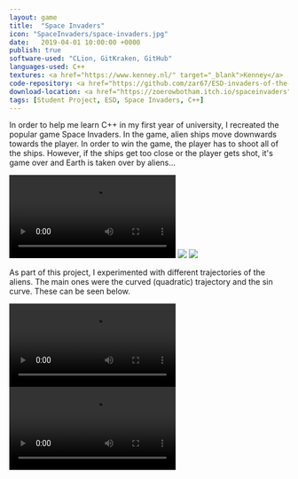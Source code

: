 ```yaml
---
layout: game
title:  "Space Invaders"
icon: "SpaceInvaders/space-invaders.jpg"
date:   2019-04-01 10:00:00 +0000
publish: true
software-used: "CLion, GitKraken, GitHub"
languages-used: C++
textures: <a href="https://www.kenney.nl/" target="_blank">Kenney</a>
code-repository: <a href="https://github.com/zar67/ESD-invaders-of-the-earth" target="_blank">GitHub</a>
download-location: <a href="https://zoerowbotham.itch.io/spaceinvaders" target="_blank">zoerowbotham.itch.io</a>
tags: [Student Project, ESD, Space Invaders, C++]
---
```


In order to help me learn C++ in my first year of university, I recreated the popular game Space Invaders. In the game, alien ships move downwards towards the player. In order to win the game, the player has to shoot all of the ships. However, if the ships get too close or the player gets shot, it's game over and Earth is taken over by aliens...

<video controls>
  <source src="{{ site.baseurl }}/assets/SpaceInvaders/space-invaders-normal.mp4" type="video/mp4">
</video>

<img src="{{ site.baseurl }}/assets/SpaceInvaders/space-invaders-normal.jpg"/>
<img src="{{ site.baseurl }}/assets/SpaceInvaders/space-invaders-lost.jpg"/>

As part of this project, I experimented with different trajectories of the aliens. The main ones were the curved (quadratic) trajectory and the sin curve. These can be seen below.

<video controls>
  <source src="{{ site.baseurl }}/assets/SpaceInvaders/space-invaders-quadratic-movement.mp4" type="video/mp4">
</video>

<video controls>
  <source src="{{ site.baseurl }}/assets/SpaceInvaders/space-invaders-sine-movement.mp4" type="video/mp4">
</video>